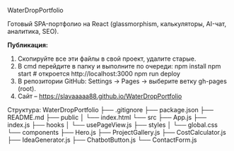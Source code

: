 
WaterDropPortfolio

Готовый SPA-портфолио на React (glassmorphism, калькуляторы, AI-чат, аналитика, SEO).

**Публикация:**
1. Скопируйте все эти файлы в свой проект, удалите старые.
2. В cmd перейдите в папку и выполните по очереди:
   npm install
   npm start   # откроется http://localhost:3000
   npm run deploy
3. В репозитории GitHub: Settings → Pages → выберите ветку gh-pages (root).
4. Сайт – https://slavaaaaa88.github.io/WaterDropPortfolio

Структура:
WaterDropPortfolio
├── .gitignore
├── package.json
├── README.md
├── public
│   └── index.html
└── src
    ├── App.js
    ├── index.js
    ├── hooks
    │   └── usePageView.js
    ├── styles
    │   └── global.css
    └── components
        ├── Hero.js
        ├── ProjectGallery.js
        ├── CostCalculator.js
        ├── IdeaGenerator.js
        ├── ChatbotButton.js
        └── ContactForm.js
